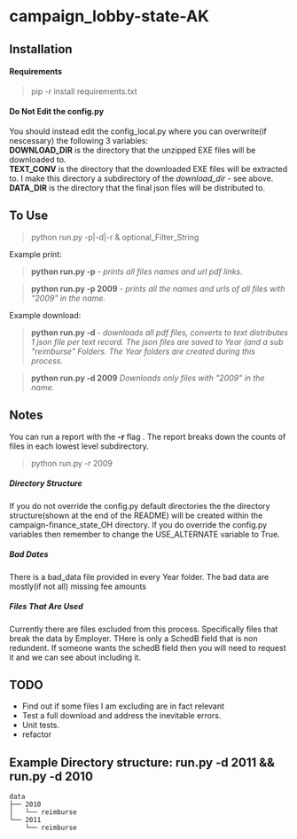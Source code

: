 campaign_lobby-state-AK
=========================
Installation
------------

<h4>Requirements</h4>
<blockquote> pip -r install requirements.txt </blockquote>

<h4>Do Not Edit the config.py</h4>
You should  instead edit the config_local.py where you can overwrite(if nescessary) the following 3 variables:<br>
<b>DOWNLOAD_DIR</b> is the directory that the unzipped EXE files will be downloaded to.<br>
<b>TEXT_CONV</b> is the directory that the downloaded EXE files will be extracted to. I make this directory a subdirectory of the <em>download_dir</em> - see above.<br>
<b>DATA_DIR</b> is the directory that the final json files will be distributed to.  




To Use 
------
<blockquote>python run.py -p<print>|-d<download>|-r<report> & optional_Filter_String</blockquote>

Example print:
<blockquote><b>python run.py -p</b> <i> - prints all  files names and url pdf links.</i></blockquote>

<blockquote><b>python run.py -p 2009</b> 
<i>- prints all the names and urls of all files with "2009" in the name.</i></blockquote>


Example download:
<blockquote><b>python run.py -d </b><i> - downloads all pdf files, converts to text distributes 1 json file per text record. The json files are saved to Year (and a sub "reimburse" Folders. The Year folders are created during this process.</i></blockquote>   
<blockquote><b>python run.py -d 2009</b><i>
Downloads only files with "2009" in the name.</i></blockquote> 

Notes
-----
You can run a report with the <b>-r</b> flag . The report breaks down the counts of files in each lowest level subdirectory.  
<blockquote> python run.py -r 2009 </blockquote>  

<h5>Directory Structure </h5>
If you do not override the config.py default directories the the directory structure(shown at the end of the README)
will be created within the campaign-finance_state_OH directory.
If you do override the config.py variables then remember to change the USE_ALTERNATE variable to True.

<h5>Bad Dates</h5>
There is a bad_data file provided in every Year folder.
The bad data are mostly(if not all) missing fee amounts 

<h5>Files That Are Used</h5>
Currently there are files excluded from this process. Specifically files that break the data by Employer. THere is only a SchedB field that is non redundent. If someone wants the schedB field then 
you will need to request it and we can see about including it.

TODO
----
<ul>
<li>Find out if some files I am excluding are in fact relevant</li>
<li>Test a full download and address the inevitable errors.</li>
<li>Unit tests.</li>
<li>refactor</li>
</ul>


Example Directory structure: run.py -d 2011 && run.py -d 2010
-------------------------------------------

    
    data
    ├── 2010
    │   └── reimburse
    └── 2011
        └── reimburse
    
